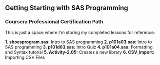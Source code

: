## Getting Starting with SAS Programming
### Coursera Professional Certification Path

This is just a space where I'm storing my completed lessons for reference.

<b>1.  shoesprogram.sas:</b> Intro to SAS programming
<b>2.  p101a03.sas:</b> Intro to SAS programming
<b>3.  p101d03.sas:</b> Intro Quiz
<b>4.  p101a04.sas:</b> Formatting and Syntax tutorial
<b>5.  Activity-2.05:</b> Creates a new library
<b>6.  CSV_Import:</b> Importing CSV Files
